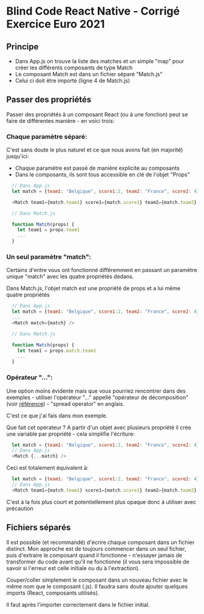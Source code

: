 # Blind Code React Native - Corrigé Exercice Euro 2021

## Principe

- Dans App.js on trouve la liste des matches et un simple "map" pour créer les différents composants de type Match
- Le composant Match est dans un fichier séparé "Match.js"
- Celui ci doit être importé (ligne 4 de Match.js)

## Passer des propriétés

Passer des propriétés à un composant React (ou à une fonction) peut se faire de différentes manière - en voici trois:

### Chaque paramètre séparé:

C'est sans doute le plus naturel et ce que nous avons fait (en majorité) jusqu'ici:

- Chaque paramètre est passé de manière explicite au composants
- Dans le composants, ils sont tous accessible en clé de l'objet "Props"

```JavaScript
  // Dans App.js
  let match = {team1: "Belgique", score1:2, team2: "France", score2: 4}

  <Match team1={match.team1} score1={match.score1} team2={match.team2} score2={match.score2} />

  // Dans Match.js

  function Match(props) {
    let team1 = props.team1
    ...
  }
```

### Un seul paramètre "match":

Certains d'entre vous ont fonctionné différemment en passant un paramètre unique "match" avec les quatre propriétés dedans.

Dans Match.js, l'objet match est une propriété de props et a lui même quatre propriétés

```JavaScript
  // Dans App.js
  let match = {team1: "Belgique", score1:2, team2: "France", score2: 4}
  ...
  <Match match={match} />

  // Dans Match.js

  function Match(props) {
    let team1 = props.match.team1
    ...
  }
```

### Opérateur "...":

Une option moins évidente mais que vous pourriez rencontrer dans des exemples - utiliser l'opérateur "..." appellé "opérateur de décomposition" (voir [référence](https://developer.mozilla.org/fr/docs/Web/JavaScript/Reference/Operators/Spread_syntax)) - "spread operator" en anglais.

C'est ce que j'ai fais dans mon exemple.

Que fait cet opérateur ? A partir d'un objet avec plusieurs propriété il crée une variable par propriété - cela simplifie l'écriture:

```JavaScript
  let match = {team1: "Belgique", score1:2, team2: "France", score2: 4}
  // Dans App.js
  <Match {...match} />
```

Ceci est totalement équivalent à:

```JavaScript
  let match = {team1: "Belgique", score1:2, team2: "France", score2: 4}
  // Dans App.js
  <Match team1={match.team1} score1={match.score1} team2={match.team2} score2={match.score2} />
```

C'est à la fois plus court et potentiellement plus opaque donc à utiliser avec précaution

## Fichiers séparés

Il est possible (et recommandé) d'écrire chaque composant dans un fichier distinct. Mon approche est de toujours commencer dans un seul fichier, puis d'extraire le composant quand il fonctionne - n'essayer jamais de transformer du code avant qu'il ne fonctionne (il vous sera impossible de savoir si l'erreur est celle initiale ou du à l'extraction).

Couper/coller simplement le composant dans un nouveau fichier avec le même nom que le composant (.js). Il faudra sans doute ajouter quelques imports (React, composants utilisés).

Il faut après l'importer correctement dans le fichier initial.

